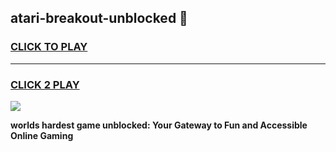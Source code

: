 
## atari-breakout-unblocked 👋
<h3>
<a href="https://premium.freeplayer.one?title=atari-breakout-unblocked&ref=14F">CLICK TO PLAY</a></h3>
<hr>

<h3>
<a href="https://premium.freeplayer.one?title=atari-breakout-unblocked&ref=14F">CLICK 2 PLAY</a>
  
</h3>

<a href="https://premium.freeplayer.one?title=atari-breakout-unblocked&ref=12F/"><img src="https://clearcache.store/games.png"></a>


**worlds hardest game unblocked: Your Gateway to Fun and Accessible Online Gaming**
